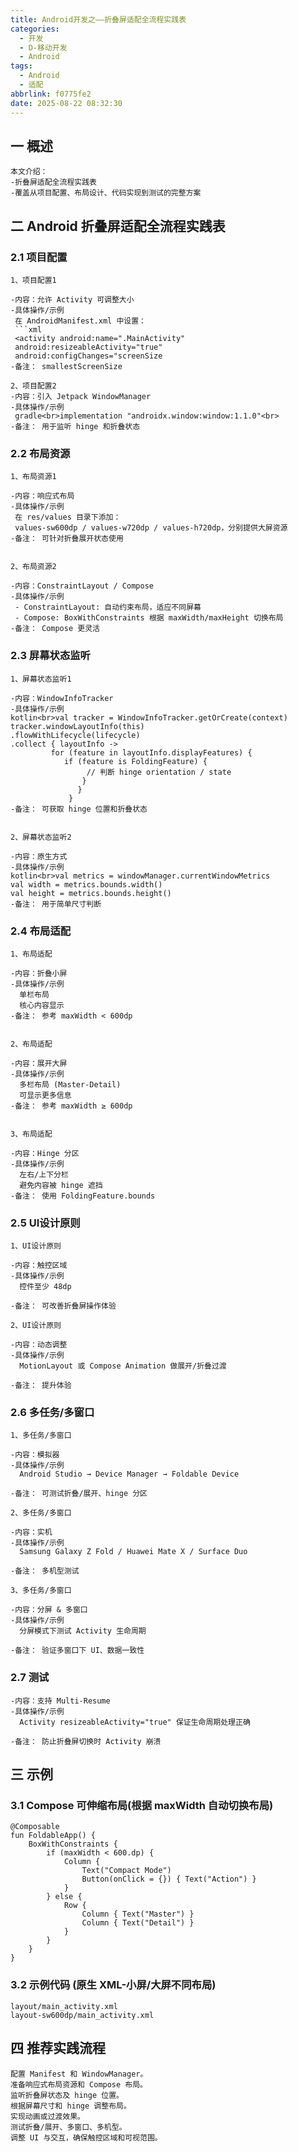 ```yaml
---
title: Android开发之——折叠屏适配全流程实践表
categories:
  - 开发
  - D-移动开发
  - Android
tags:
  - Android
  - 适配
abbrlink: f0775fe2
date: 2025-08-22 08:32:30
---
```

## 一 概述

```
本文介绍：
-折叠屏适配全流程实践表
-覆盖从项目配置、布局设计、代码实现到测试的完整方案
```

<!--more-->

## 二 Android 折叠屏适配全流程实践表

### 2.1 项目配置

```
1、项目配置1

-内容：允许 Activity 可调整大小
-具体操作/示例
 在 AndroidManifest.xml 中设置：
 ```xml
 <activity android:name=".MainActivity"
 android:resizeableActivity="true"
 android:configChanges="screenSize
-备注： smallestScreenSize

2、项目配置2
-内容：引入 Jetpack WindowManager
-具体操作/示例
 gradle<br>implementation "androidx.window:window:1.1.0"<br>
-备注： 用于监听 hinge 和折叠状态
```

### 2.2 布局资源

```
1、布局资源1

-内容：响应式布局
-具体操作/示例
 在 res/values 目录下添加：
 values-sw600dp / values-w720dp / values-h720dp，分别提供大屏资源
-备注： 可针对折叠展开状态使用


2、布局资源2

-内容：ConstraintLayout / Compose
-具体操作/示例
 - ConstraintLayout: 自动约束布局，适应不同屏幕
 - Compose: BoxWithConstraints 根据 maxWidth/maxHeight 切换布局
-备注： Compose 更灵活
```

### 2.3 屏幕状态监听

```
1、屏幕状态监听1

-内容：WindowInfoTracker
-具体操作/示例
kotlin<br>val tracker = WindowInfoTracker.getOrCreate(context)
tracker.windowLayoutInfo(this)
.flowWithLifecycle(lifecycle) 
.collect { layoutInfo ->
         for (feature in layoutInfo.displayFeatures) {
            if (feature is FoldingFeature) {
            	 // 判断 hinge orientation / state 
            	}
               } 
             }
-备注： 可获取 hinge 位置和折叠状态


2、屏幕状态监听2

-内容：原生方式
-具体操作/示例
kotlin<br>val metrics = windowManager.currentWindowMetrics
val width = metrics.bounds.width()
val height = metrics.bounds.height()
-备注： 用于简单尺寸判断
```

### 2.4 布局适配

```
1、布局适配

-内容：折叠小屏
-具体操作/示例
  单栏布局
  核心内容显示
-备注： 参考 maxWidth < 600dp


2、布局适配

-内容：展开大屏
-具体操作/示例
  多栏布局 (Master-Detail)
  可显示更多信息
-备注： 参考 maxWidth ≥ 600dp


3、布局适配

-内容：Hinge 分区
-具体操作/示例
  左右/上下分栏
  避免内容被 hinge 遮挡
-备注： 使用 FoldingFeature.bounds
```

### 2.5 UI设计原则

```
1、UI设计原则

-内容：触控区域
-具体操作/示例
  控件至少 48dp

-备注： 可改善折叠屏操作体验

2、UI设计原则

-内容：动态调整
-具体操作/示例
  MotionLayout 或 Compose Animation 做展开/折叠过渡

-备注： 提升体验
```

### 2.6 多任务/多窗口

```
1、多任务/多窗口

-内容：模拟器
-具体操作/示例
  Android Studio → Device Manager → Foldable Device

-备注： 可测试折叠/展开、hinge 分区

2、多任务/多窗口

-内容：实机
-具体操作/示例
  Samsung Galaxy Z Fold / Huawei Mate X / Surface Duo

-备注： 多机型测试

3、多任务/多窗口

-内容：分屏 & 多窗口
-具体操作/示例
  分屏模式下测试 Activity 生命周期

-备注： 验证多窗口下 UI、数据一致性
```

### 2.7 测试

```
-内容：支持 Multi-Resume
-具体操作/示例
  Activity resizeableActivity="true" 保证生命周期处理正确

-备注： 防止折叠屏切换时 Activity 崩溃
```

## 三 示例

### 3.1 Compose 可伸缩布局(根据 maxWidth 自动切换布局)

```
@Composable
fun FoldableApp() {
    BoxWithConstraints {
        if (maxWidth < 600.dp) {
            Column {
                Text("Compact Mode")
                Button(onClick = {}) { Text("Action") }
            }
        } else {
            Row {
                Column { Text("Master") }
                Column { Text("Detail") }
            }
        }
    }
}
```

### 3.2 示例代码 (原生 XML-小屏/大屏不同布局)

```
layout/main_activity.xml
layout-sw600dp/main_activity.xml
```

## 四 推荐实践流程

```
配置 Manifest 和 WindowManager。
准备响应式布局资源和 Compose 布局。
监听折叠屏状态及 hinge 位置。
根据屏幕尺寸和 hinge 调整布局。
实现动画或过渡效果。
测试折叠/展开、多窗口、多机型。
调整 UI 与交互，确保触控区域和可视范围。
```

